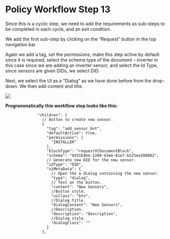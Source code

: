 # Policy Workflow Step 13

Since this is a cyclic step, we need to add the requirements as sub-steps to be completed in each cycle, and an exit condition.

We add the first sub-step by clicking on the “Request” button in the top navigation bar.

Again we add a tag, set the permissions, make this step active by default since it is required, select the schema type of the document – inverter in this case since we are adding an inverter sensor, and select the Id Type, since sensors are given DIDs, we select DID.

Next, we select the UI as a “Dialog” as we have done before from the drop-down. We then add content and title.

![](../../../../../.gitbook/assets/PW\_image\_19.png)

**Programmatically this workflow step looks like this:**

```
              "children": [
                // Button to create new sensor.
                {
                  "tag": "add_sensor_bnt",
                  "defaultActive": true,
                  "permissions": [
                    "INSTALLER"
                  ],
                  "blockType": "requestVCDocumentBlock",
                  "schema": "9d31b4ee-2280-43ee-81e7-b225ee208802",
                  // Generate new DID for the new sensor.
                  "idType": "DID",
                  "uiMetaData": {
                    // Open the a dialog containing the new sensor.
                    "type": "dialog",
                    // Text on the button.
                    "content": "New Sensors",
                    //Button style.
                    "uiClass": "btn",
                    //Dialog title.
                    "dialogContent": "New Sensors",
                    //Description.
                    "description": "Description",
                    //Dialog style.
                    "dialogClass": ""
                  }
                },
```
